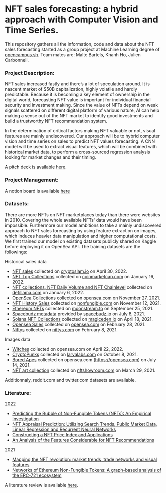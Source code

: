 # NFT sales forecasting: a hybrid approach with Computer Vision and Time Series. 
This repository gathers all the information, code and data about the NFT sales forecasting started as a group project at Machine Learning degree of [opencampus.sh](https://opencampus.sh). Team mates are: Malte Bartels, Khanh Ho, Julien Carbonnell.

### Project Description:
NFT sales increased fastly and there’s a lot of speculation around. It is nascent market of $50B capitalization, highly volatile and hardly predictable. Because it is becoming a key element of ownership in the digital world, forecasting NFT value is important for individual financial security and investment making. Since the value of NFTs depend on weak signals scattered on different digital platform of various nature, AI can help making a sense out of the NFT market to identify good investments and build a trustworthy NFT recommendation system.

In the determination of critical factors making NFT valuable or not, visual features are mainly undiscovered. Our approach will be to hybrid computer vision and time series on sales to predict NFT values forecasting. A CNN model will be used to extract visual features, which will be combined with historical market data, to perform a cross-sourced regression analysis looking for market changes and their timing.

A pitch deck is available [here](https://docs.google.com/presentation/d/1jHd8AsHRDuHgiaFrP9hq1H6JN3bmCKH4gCR4JS-Z7NQ/edit?usp=sharing). 

### Project Management:
A notion board is available [here](https://www.notion.so/4a4a3421bc1c490190a07de4529345c8?v=bfcefed471a24d66a681ab0f50db22eb)


### Datasets:
There are more NFTs on NFT marketplaces today than there were websites in 2010. Covering the whole available NFTs' data would have been impossible. Furthermore our model ambitions to take a mainly undiscovered approach to NFT sales forecasting by using feature extraction on images, which induces heavier data manipulation and higher computational costs. We first trained our model on existing datasets publicly shared on Kaggle before deploying it on OpenSea API. The training datasets are the followings:

Historical sales data
- [NFT sales](https://www.kaggle.com/datasets/hemil26/nft-collections-dataset) collected on [cryptoslam.io](https://cryptoslam.io/) on April 30, 2022.
- [NFT Top Collections](https://www.kaggle.com/datasets/nenamalikah/nft-collections-by-sales-volume) collected on [coinmarketcap.com](https://coinmarketcap.com/nft/collections/) on January 16, 2022.
- [NFT collections, NFT Daily Volume and NFT Chainlevel](https://www.kaggle.com/datasets/sudalairajkumar/nft-dataset-from-defillama) collected on [defillama.com](https://defillama.com/nfts) on January 6, 2022.
- [OpenSea Collections](https://www.kaggle.com/datasets/mathurinache/opensea-collections) collected on [opensea.com](https://opensea.com) on November 27, 2021.
- [NFT History Sales](https://www.kaggle.com/datasets/mathurinache/nft-history-sales) collected on [nonfungible.com](https://nonfungible.com/) on November 12, 2021.
- [Ethereum NFTs](https://www.kaggle.com/datasets/simiotic/ethereum-nfts) collected on [moonstream.to](https://moonstream.to) on September 25, 2021.
- [Spacebudz metadata](https://www.kaggle.com/datasets/kabure/spacebudz-cardano-nft-complete) provided by [spacebudz.io](https://spacebudz.io/) on July 8, 2021.
- [Solana NFT Collections](https://www.kaggle.com/datasets/eyenpi/solana-nft-collections?select=Solana+NFT+Collections) collected on [magiceden.io](https://magiceden.io) on April 18, 2021.
- [Opensea Sales](https://www.kaggle.com/datasets/francescofalleni/nft-historical-sales?select=nft_sales.csv) collected on [opensea.com](https://opensea.com) on February 28, 2021.
- [Niftys](https://www.kaggle.com/datasets/cianoner/nifty-gateway-nfts) collected on [niftys.com](https://niftys.com) on February 8, 2021.

Images data
- [Witches](https://www.kaggle.com/datasets/harrywang/crypto-coven) collected on opensea.com on April 22, 2022.
- [CryptoPunks](https://www.kaggle.com/datasets/tunguz/cryptopunks) collected on [larvalabs.com](https://larvalabs.com/cryptopunks) on October 8, 2021.
- [Bored Apes](https://www.kaggle.com/datasets/stanleyjzheng/bored-apes-yacht-club) collected on opensea.com (https://opensea.com) on July 14, 2021.
- [NFT art collection](https://www.kaggle.com/datasets/vepnar/nft-art-dataset) collected on [nftshowroom.com](https://nftshowroom.com/) on March 29, 2021.

Additionnaly, reddit.com and twitter.com datasets are available. 

### Literature:
2022
- [Predicting the Bubble of Non-Fungible Tokens (NFTs): An Empirical Investigation](https://paperswithcode.com/paper/predicting-the-bubble-of-non-fungible-tokens)
- [NFT Appraisal Prediction: Utilizing Search Trends, Public Market Data, Linear Regression and Recurrent Neural Networks](https://paperswithcode.com/paper/nft-appraisal-prediction-utilizing-search)
- [Constructing a NFT Price Index and Applications](https://paperswithcode.com/paper/constructing-a-nft-price-index-and)
- [An Analysis of the Features Considerable for NFT Recommendations](https://paperswithcode.com/paper/an-analysis-of-the-features-considerable-for)

2021 
- [Mapping the NFT revolution: market trends, trade networks and visual features](https://paperswithcode.com/paper/mapping-the-nft-revolution-market-trends)
- [Networks of Ethereum Non-Fungible Tokens: A graph-based analysis of the ERC-721 ecosystem](https://cs.paperswithcode.com/paper/networks-of-ethereum-non-fungible-tokens-a)

A literature review is available [here](https://docs.google.com/presentation/d/13lzX5JJ7U8a3sf9UAFjuZBYbBgpauxM9nzDNnZ2Tc4c/edit#slide=id.g128c0eb9983_0_0).
